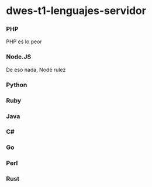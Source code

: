 # dwes-t1-lenguajes-servidor

### PHP
PHP es lo peor

### Node.JS
De eso nada, Node rulez

### Python

### Ruby

### Java

### C#

### Go

### Perl

### Rust

